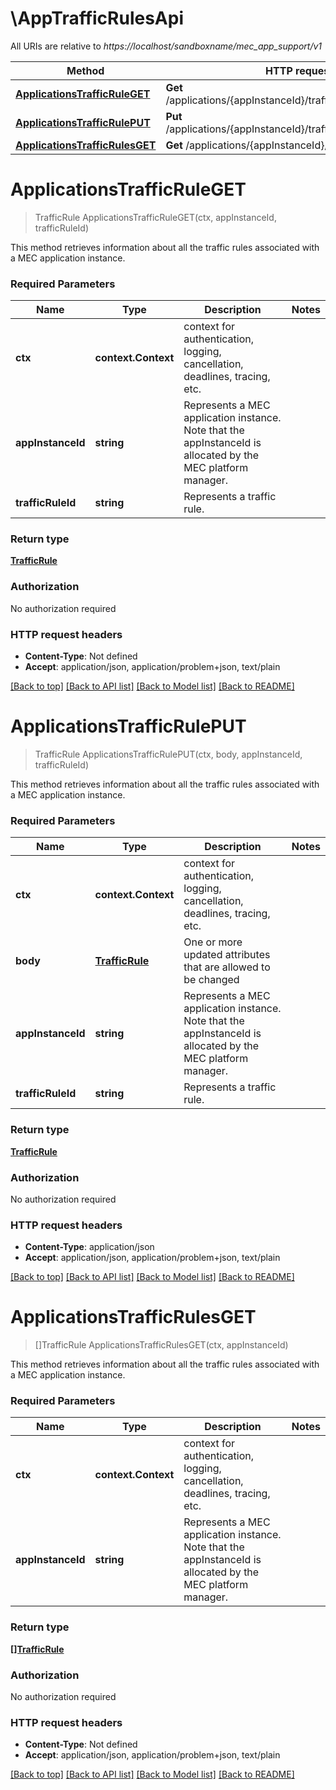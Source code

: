 # \AppTrafficRulesApi

All URIs are relative to *https://localhost/sandboxname/mec_app_support/v1*

Method | HTTP request | Description
------------- | ------------- | -------------
[**ApplicationsTrafficRuleGET**](AppTrafficRulesApi.md#ApplicationsTrafficRuleGET) | **Get** /applications/{appInstanceId}/traffic_rules/{trafficRuleId} | 
[**ApplicationsTrafficRulePUT**](AppTrafficRulesApi.md#ApplicationsTrafficRulePUT) | **Put** /applications/{appInstanceId}/traffic_rules/{trafficRuleId} | 
[**ApplicationsTrafficRulesGET**](AppTrafficRulesApi.md#ApplicationsTrafficRulesGET) | **Get** /applications/{appInstanceId}/traffic_rules | 


# **ApplicationsTrafficRuleGET**
> TrafficRule ApplicationsTrafficRuleGET(ctx, appInstanceId, trafficRuleId)


This method retrieves information about all the traffic rules associated with a MEC application instance.

### Required Parameters

Name | Type | Description  | Notes
------------- | ------------- | ------------- | -------------
 **ctx** | **context.Context** | context for authentication, logging, cancellation, deadlines, tracing, etc.
  **appInstanceId** | **string**| Represents a MEC application instance. Note that the appInstanceId is allocated by the MEC platform manager. | 
  **trafficRuleId** | **string**| Represents a traffic rule. | 

### Return type

[**TrafficRule**](TrafficRule.md)

### Authorization

No authorization required

### HTTP request headers

 - **Content-Type**: Not defined
 - **Accept**: application/json, application/problem+json, text/plain

[[Back to top]](#) [[Back to API list]](../README.md#documentation-for-api-endpoints) [[Back to Model list]](../README.md#documentation-for-models) [[Back to README]](../README.md)

# **ApplicationsTrafficRulePUT**
> TrafficRule ApplicationsTrafficRulePUT(ctx, body, appInstanceId, trafficRuleId)


This method retrieves information about all the traffic rules associated with a MEC application instance.

### Required Parameters

Name | Type | Description  | Notes
------------- | ------------- | ------------- | -------------
 **ctx** | **context.Context** | context for authentication, logging, cancellation, deadlines, tracing, etc.
  **body** | [**TrafficRule**](TrafficRule.md)| One or more updated attributes that are allowed to be changed | 
  **appInstanceId** | **string**| Represents a MEC application instance. Note that the appInstanceId is allocated by the MEC platform manager. | 
  **trafficRuleId** | **string**| Represents a traffic rule. | 

### Return type

[**TrafficRule**](TrafficRule.md)

### Authorization

No authorization required

### HTTP request headers

 - **Content-Type**: application/json
 - **Accept**: application/json, application/problem+json, text/plain

[[Back to top]](#) [[Back to API list]](../README.md#documentation-for-api-endpoints) [[Back to Model list]](../README.md#documentation-for-models) [[Back to README]](../README.md)

# **ApplicationsTrafficRulesGET**
> []TrafficRule ApplicationsTrafficRulesGET(ctx, appInstanceId)


This method retrieves information about all the traffic rules associated with a MEC application instance.

### Required Parameters

Name | Type | Description  | Notes
------------- | ------------- | ------------- | -------------
 **ctx** | **context.Context** | context for authentication, logging, cancellation, deadlines, tracing, etc.
  **appInstanceId** | **string**| Represents a MEC application instance. Note that the appInstanceId is allocated by the MEC platform manager. | 

### Return type

[**[]TrafficRule**](TrafficRule.md)

### Authorization

No authorization required

### HTTP request headers

 - **Content-Type**: Not defined
 - **Accept**: application/json, application/problem+json, text/plain

[[Back to top]](#) [[Back to API list]](../README.md#documentation-for-api-endpoints) [[Back to Model list]](../README.md#documentation-for-models) [[Back to README]](../README.md)

